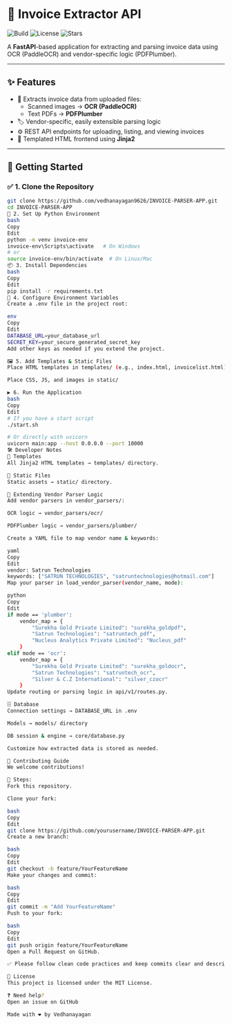 # 📄 Invoice Extractor API

![Build](https://img.shields.io/badge/build-passing-brightgreen)
![License](https://img.shields.io/badge/license-MIT-blue)
![Stars](https://img.shields.io/github/stars/vedhanayagan9626/INVOICE-PARSER-APP?style=social)

A **FastAPI**-based application for extracting and parsing invoice data using OCR (PaddleOCR) and vendor-specific logic (PDFPlumber).

---

## ✨ Features

- 🧾 Extracts invoice data from uploaded files:
  - Scanned images → **OCR (PaddleOCR)**
  - Text PDFs → **PDFPlumber**
- 🏷️ Vendor-specific, easily extensible parsing logic
- ⚙️ REST API endpoints for uploading, listing, and viewing invoices
- 🎨 Templated HTML frontend using **Jinja2**

---

## 🚀 Getting Started

### ✅ 1. Clone the Repository
```bash
git clone https://github.com/vedhanayagan9626/INVOICE-PARSER-APP.git
cd INVOICE-PARSER-APP
🐍 2. Set Up Python Environment
bash
Copy
Edit
python -m venv invoice-env
invoice-env\Scripts\activate   # On Windows
# or
source invoice-env/bin/activate  # On Linux/Mac
📦 3. Install Dependencies
bash
Copy
Edit
pip install -r requirements.txt
🔑 4. Configure Environment Variables
Create a .env file in the project root:

env
Copy
Edit
DATABASE_URL=your_database_url
SECRET_KEY=your_secure_generated_secret_key
Add other keys as needed if you extend the project.

🖼️ 5. Add Templates & Static Files
Place HTML templates in templates/ (e.g., index.html, invoicelist.html)

Place CSS, JS, and images in static/

▶️ 6. Run the Application
bash
Copy
Edit
# If you have a start script
./start.sh

# Or directly with uvicorn
uvicorn main:app --host 0.0.0.0 --port 10000
🛠 Developer Notes
📂 Templates
All Jinja2 HTML templates → templates/ directory.

📂 Static Files
Static assets → static/ directory.

🧩 Extending Vendor Parser Logic
Add vendor parsers in vendor_parsers/:

OCR logic → vendor_parsers/ocr/

PDFPlumber logic → vendor_parsers/plumber/

Create a YAML file to map vendor name & keywords:

yaml
Copy
Edit
vendor: Satrun Technologies
keywords: ["SATRUN TECHNOLOGIES", "satruntechnologies@hotmail.com"]
Map your parser in load_vendor_parser(vendor_name, mode):

python
Copy
Edit
if mode == 'plumber':
    vendor_map = {
        "Surekha Gold Private Limited": "surekha_goldpdf",
        "Satrun Technologies": "satruntech_pdf",
        "Nucleus Analytics Private Limited": "Nucleus_pdf"
    }
elif mode == 'ocr':
    vendor_map = {
        "Surekha Gold Private Limited": "surekha_goldocr",
        "Satrun Technologies": "satruntech_ocr",
        "Silver & C.Z International": "silver_czocr"
    }
Update routing or parsing logic in api/v1/routes.py.

🗄️ Database
Connection settings → DATABASE_URL in .env

Models → models/ directory

DB session & engine → core/database.py

Customize how extracted data is stored as needed.

🤝 Contributing Guide
We welcome contributions!

📌 Steps:
Fork this repository.

Clone your fork:

bash
Copy
Edit
git clone https://github.com/yourusername/INVOICE-PARSER-APP.git
Create a new branch:

bash
Copy
Edit
git checkout -b feature/YourFeatureName
Make your changes and commit:

bash
Copy
Edit
git commit -m "Add YourFeatureName"
Push to your fork:

bash
Copy
Edit
git push origin feature/YourFeatureName
Open a Pull Request on GitHub.

✅ Please follow clean code practices and keep commits clear and descriptive.

📄 License
This project is licensed under the MIT License.

❓ Need help?
Open an issue on GitHub

Made with ❤️ by Vedhanayagan
